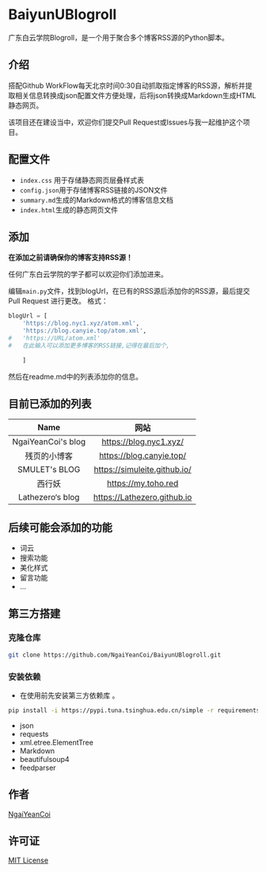 # BaiyunUBlogroll

广东白云学院Blogroll，是一个用于聚合多个博客RSS源的Python脚本。  


## 介绍
搭配Github WorkFlow每天北京时间0:30自动抓取指定博客的RSS源，解析并提取相关信息转换成json配置文件方便处理，后将json转换成Markdown生成HTML静态网页。  

该项目还在建设当中，欢迎你们提交Pull Request或Issues与我一起维护这个项目。

## 配置文件
- `index.css` 用于存储静态网页层叠样式表
- `config.json`用于存储博客RSS链接的JSON文件
- `summary.md`生成的Markdown格式的博客信息文档
- `index.html`生成的静态网页文件

## 添加
**在添加之前请确保你的博客支持RSS源！** 

任何广东白云学院的学子都可以欢迎你们添加进来。


编辑`main.py`文件，找到blogUrl，在已有的RSS源后添加你的RSS源，最后提交 Pull Request 进行更改。
格式：
```python
blogUrl = [
    'https://blog.nyc1.xyz/atom.xml',
    'https://blog.canyie.top/atom.xml',
#   'https://URL/atom.xml'
#   在此输入可以添加更多博客的RSS链接,记得在最后加个,
        
    ]
```

然后在readme.md中的列表添加你的信息。

## 目前已添加的列表

|        Name        |             网站             |
| :----------------: | :--------------------------: |
| NgaiYeanCoi's blog |    https://blog.nyc1.xyz/    |
|    残页的小博客    |   https://blog.canyie.top/   |
|   SMULET's BLOG    | https://simuleite.github.io/ |
|       西行妖       |     https://my.toho.red      |
|  Lathezero‘s blog  | https://Lathezero.github.io  |


## 后续可能会添加的功能
- 词云
- 搜索功能
- 美化样式
- 留言功能
- ...

## 第三方搭建  

### 克隆仓库

```bash
git clone https://github.com/NgaiYeanCoi/BaiyunUBlogroll.git
```

### 安装依赖  

- 在使用前先安装第三方依赖库 。

```bash
pip install -i https://pypi.tuna.tsinghua.edu.cn/simple -r requirements.txt
```

- json
- requests
- xml.etree.ElementTree
- Markdown
- beautifulsoup4
- feedparser


## 作者
[NgaiYeanCoi](https://github.com/NgaiYeanCoi)

## 许可证
[MIT License](https://github.com/NgaiYeanCoi/BaiyunUBlogroll/blob/master/LICENSE)